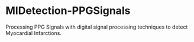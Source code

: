 # MIDetection-PPGSignals
Processing PPG Signals with digital signal processing techniques to detect Myocardial Infarctions.
